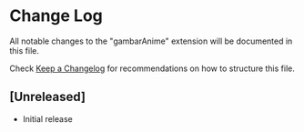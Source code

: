 # Change Log

All notable changes to the "gambarAnime" extension will be documented in this file.

Check [Keep a Changelog](http://keepachangelog.com/) for recommendations on how to structure this file.

## [Unreleased]

- Initial release